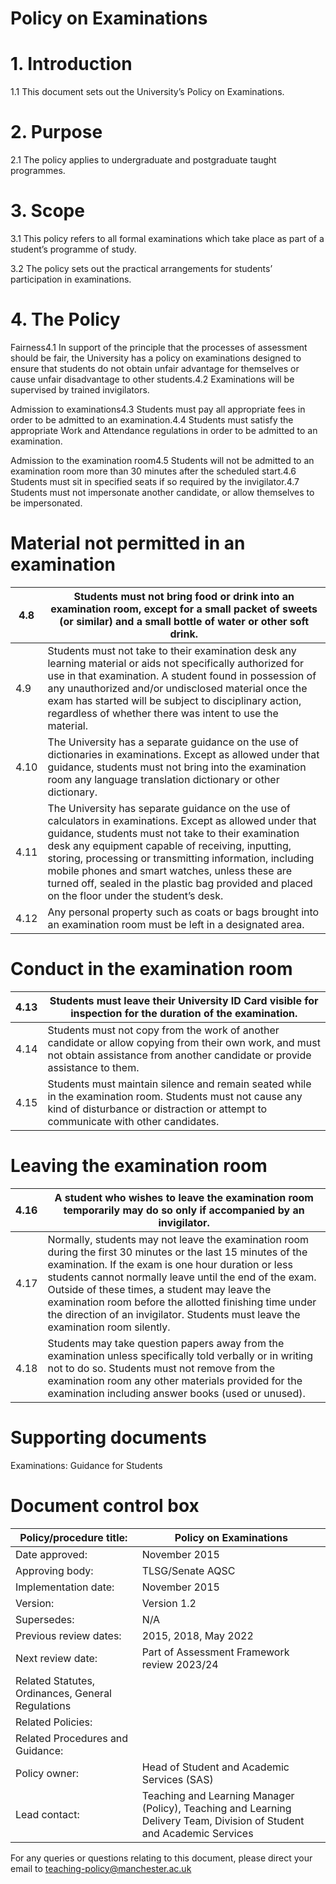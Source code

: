 # Policy on Examinations

# 1. Introduction

1.1 This document sets out the University’s Policy on Examinations.

# 2. Purpose

2.1 The policy applies to undergraduate and postgraduate taught programmes.

# 3. Scope

3.1 This policy refers to all formal examinations which take place as part of a student’s programme of study.

3.2 The policy sets out the practical arrangements for students’ participation in examinations.

# 4. The Policy

Fairness4.1 In support of the principle that the processes of assessment should be fair, the University has a policy on examinations designed to ensure that students do not obtain unfair advantage for themselves or cause unfair disadvantage to other students.4.2 Examinations will be supervised by trained invigilators.

Admission to examinations4.3 Students must pay all appropriate fees in order to be admitted to an examination.4.4 Students must satisfy the appropriate Work and Attendance regulations in order to be admitted to an examination.

Admission to the examination room4.5 Students will not be admitted to an examination room more than 30 minutes after the scheduled start.4.6 Students must sit in specified seats if so required by the invigilator.4.7 Students must not impersonate another candidate, or allow themselves to be impersonated.
# Material not permitted in an examination

|4.8|Students must not bring food or drink into an examination room, except for a small packet of sweets (or similar) and a small bottle of water or other soft drink.|
|---|---|
|4.9|Students must not take to their examination desk any learning material or aids not specifically authorized for use in that examination. A student found in possession of any unauthorized and/or undisclosed material once the exam has started will be subject to disciplinary action, regardless of whether there was intent to use the material.|
|4.10|The University has a separate guidance on the use of dictionaries in examinations. Except as allowed under that guidance, students must not bring into the examination room any language translation dictionary or other dictionary.|
|4.11|The University has separate guidance on the use of calculators in examinations. Except as allowed under that guidance, students must not take to their examination desk any equipment capable of receiving, inputting, storing, processing or transmitting information, including mobile phones and smart watches, unless these are turned off, sealed in the plastic bag provided and placed on the floor under the student’s desk.|
|4.12|Any personal property such as coats or bags brought into an examination room must be left in a designated area.|

# Conduct in the examination room

|4.13|Students must leave their University ID Card visible for inspection for the duration of the examination.|
|---|---|
|4.14|Students must not copy from the work of another candidate or allow copying from their own work, and must not obtain assistance from another candidate or provide assistance to them.|
|4.15|Students must maintain silence and remain seated while in the examination room. Students must not cause any kind of disturbance or distraction or attempt to communicate with other candidates.|

# Leaving the examination room

|4.16|A student who wishes to leave the examination room temporarily may do so only if accompanied by an invigilator.|
|---|---|
|4.17|Normally, students may not leave the examination room during the first 30 minutes or the last 15 minutes of the examination. If the exam is one hour duration or less students cannot normally leave until the end of the exam. Outside of these times, a student may leave the examination room before the allotted finishing time under the direction of an invigilator. Students must leave the examination room silently.|
|4.18|Students may take question papers away from the examination unless specifically told verbally or in writing not to do so. Students must not remove from the examination room any other materials provided for the examination including answer books (used or unused).|

# Supporting documents

Examinations: Guidance for Students
# Document control box

|Policy/procedure title:|Policy on Examinations|
|---|---|
|Date approved:|November 2015|
|Approving body:|TLSG/Senate AQSC|
|Implementation date:|November 2015|
|Version:|Version 1.2|
|Supersedes:|N/A|
|Previous review dates:|2015, 2018, May 2022|
|Next review date:|Part of Assessment Framework review 2023/24|
|Related Statutes, Ordinances, General Regulations| |
|Related Policies:| |
|Related Procedures and Guidance:| |
|Policy owner:|Head of Student and Academic Services (SAS)|
|Lead contact:|Teaching and Learning Manager (Policy), Teaching and Learning Delivery Team, Division of Student and Academic Services|

For any queries or questions relating to this document, please direct your email to teaching-policy@manchester.ac.uk